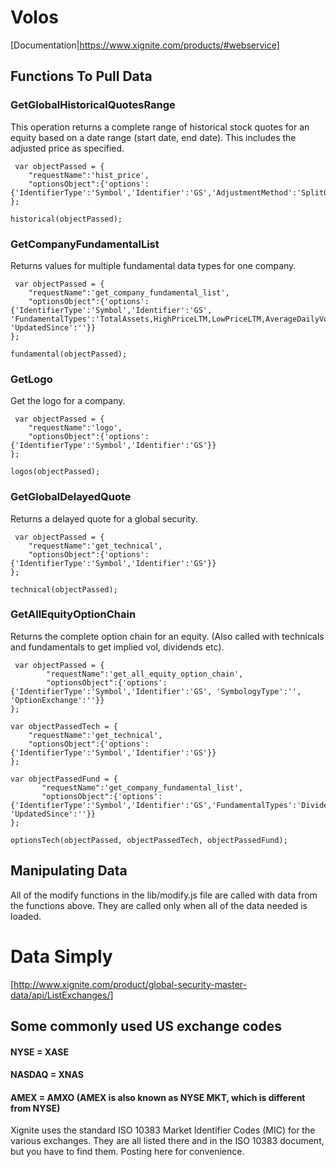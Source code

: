 Volos
=====

[Documentation|https://www.xignite.com/products/#webservice]


## Functions To Pull Data

### GetGlobalHistoricalQuotesRange

This operation returns a complete range of historical stock quotes for an equity based on a date range (start date, end date). This includes the adjusted price as specified. 

     var objectPassed = {
		"requestName":'hist_price',
		"optionsObject":{'options':{'IdentifierType':'Symbol','Identifier':'GS','AdjustmentMethod':'SplitOnly','StartDate':'6/12/2014','EndDate':"6/11/2015"}}
	};

    historical(objectPassed);

### GetCompanyFundamentalList

Returns values for multiple fundamental data types for one company.

     var objectPassed = {
		"requestName":'get_company_fundamental_list',
		"optionsObject":{'options':{'IdentifierType':'Symbol','Identifier':'GS', 'FundamentalTypes':'TotalAssets,HighPriceLTM,LowPriceLTM,AverageDailyVolumeLastTwelveMonths,PERatio,DividendRate,LastDividendYield,MarketCapitalization', 'UpdatedSince':''}}
    };

    fundamental(objectPassed);

### GetLogo

Get the logo for a company.

     var objectPassed = {
		"requestName":'logo',
		"optionsObject":{'options':{'IdentifierType':'Symbol','Identifier':'GS'}}
    };

    logos(objectPassed);

### GetGlobalDelayedQuote

Returns a delayed quote for a global security.

     var objectPassed = {
		"requestName":'get_technical',
		"optionsObject":{'options':{'IdentifierType':'Symbol','Identifier':'GS'}}
	};

    technical(objectPassed);

### GetAllEquityOptionChain

Returns the complete option chain for an equity. (Also called with technicals and fundamentals to get implied vol, dividends etc).

     var objectPassed = {
	        "requestName":'get_all_equity_option_chain',
	        "optionsObject":{'options':{'IdentifierType':'Symbol','Identifier':'GS', 'SymbologyType':'', 'OptionExchange':''}}
    };

    var objectPassedTech = {
		"requestName":'get_technical',
		"optionsObject":{'options':{'IdentifierType':'Symbol','Identifier':'GS'}}
	};

    var objectPassedFund = {
	       "requestName":'get_company_fundamental_list',
	       "optionsObject":{'options':{'IdentifierType':'Symbol','Identifier':'GS','FundamentalTypes':'DividendRate', 'UpdatedSince':''}}
    };

    optionsTech(objectPassed, objectPassedTech, objectPassedFund);

## Manipulating Data

All of the modify functions in the lib/modify.js file are called with data from the functions above. They are called only when all of the data needed is loaded.

Data Simply
=====

[http://www.xignite.com/product/global-security-master-data/api/ListExchanges/]


## Some commonly used US exchange codes

#### NYSE = XASE
#### NASDAQ = XNAS
#### AMEX = AMXO (AMEX is also known as NYSE MKT, which is different from NYSE) 

Xignite uses the standard ISO 10383 Market Identifier Codes (MIC) for the various exchanges. They are all listed there and in the ISO 10383 document, but you have to find them. Posting here for convenience.


